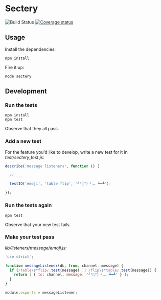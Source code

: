 # Sectery

![Build Status](https://github.com/earldouglas/sectery/workflows/build/badge.svg)
[![Coverage status][coveralls-badge]][coveralls]

## Usage

Install the dependencies:

```
npm install
```

Fire it up:

```
node sectery
```

## Development

### Run the tests

```
npm install
npm test
```

Observe that they all pass.

### Add a new test

For the feature you'd like to develop, write a new test for it in
*test/sectery_test.js*:

```javascript
describe('message listeners', function () {

  // ...

  testIO('emoji', 'table flip', '╯°□°）╯︵ ┻━┻');

});
```

### Run the tests again

```
npm test
```

Observe that your new test fails.

### Make your test pass

*lib/listeners/message/emoji.js:*

```javascript
'use strict';

function messageListener(db, from, channel, message) {
  if (/table\s*flip/.test(message) || /flip\s*table/.test(message)) {
    return [ { to: channel, message: '╯°□°）╯︵ ┻━┻' } ];
  }
}

module.exports = messageListener;
```

[coveralls-badge]: https://coveralls.io/repos/github/earldouglas/sectery/badge.svg?branch=master
[coveralls]: https://coveralls.io/github/earldouglas/sectery?branch=master
[travis-ci-badge]: https://travis-ci.org/earldouglas/sectery.svg?branch=master
[travis-ci]: https://travis-ci.org/earldouglas/sectery
